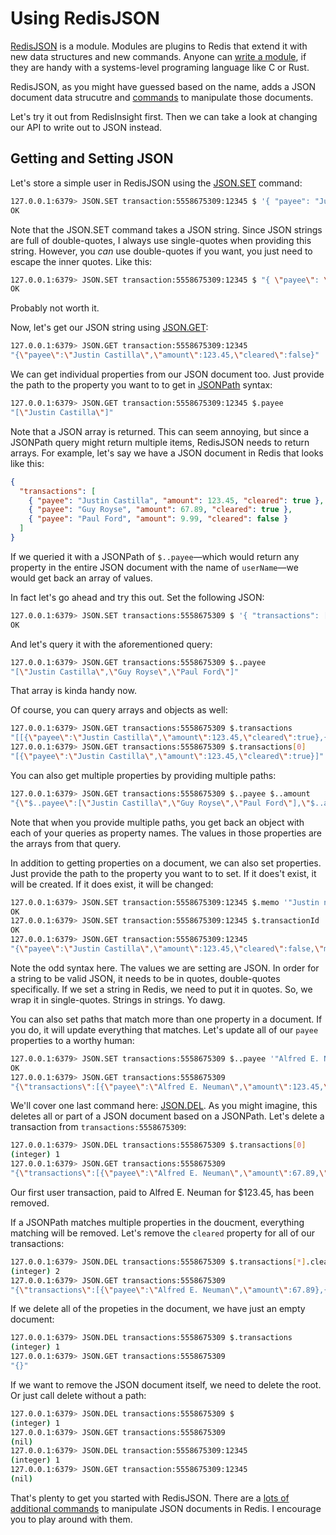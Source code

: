 # Using RedisJSON #

[RedisJSON](https://redis.io/docs/stack/json/) is a module. Modules are plugins to Redis that extend it with new data structures and new commands. Anyone can [write a module](https://redis.io/docs/reference/modules/), if they are handy with a systems-level programing language like C or Rust.

RedisJSON, as you might have guessed based on the name, adds a JSON document data strucutre and [commands](https://redis.io/commands/?group=json) to manipulate those documents.

Let's try it out from RedisInsight first. Then we can take a look at changing our API to write out to JSON instead.

## Getting and Setting JSON ##

Let's store a simple user in RedisJSON using the [JSON.SET](https://redis.io/commands/json.set/) command:

```bash
127.0.0.1:6379> JSON.SET transaction:5558675309:12345 $ '{ "payee": "Justin Castilla", "amount": 123.45, "cleared": false }'
OK
```

Note that the JSON.SET command takes a JSON string. Since JSON strings are full of double-quotes, I always use single-quotes when providing this string. However, you *can* use double-quotes if you want, you just need to escape the inner quotes. Like this:

```bash
127.0.0.1:6379> JSON.SET transaction:5558675309:12345 $ "{ \"payee\": \"Justin Castilla\", \"amount\": 123.45, \"cleared\": false }"
OK
```

Probably not worth it.

Now, let's get our JSON string using [JSON.GET](https://redis.io/commands/json.get/):

```bash
127.0.0.1:6379> JSON.GET transaction:5558675309:12345
"{\"payee\":\"Justin Castilla\",\"amount\":123.45,\"cleared\":false}"
```

We can get individual properties from our JSON document too. Just provide the path to the property you want to to get in [JSONPath](https://redis.io/docs/stack/json/path/) syntax:

```bash
127.0.0.1:6379> JSON.GET transaction:5558675309:12345 $.payee
"[\"Justin Castilla\"]"
```

Note that a JSON array is returned. This can seem annoying, but since a JSONPath query might return multiple items, RedisJSON needs to return arrays. For example, let's say we have a JSON document in Redis that looks like this:

```json
{
  "transactions": [
    { "payee": "Justin Castilla", "amount": 123.45, "cleared": true },
    { "payee": "Guy Royse", "amount": 67.89, "cleared": true },
    { "payee": "Paul Ford", "amount": 9.99, "cleared": false }
  ]
}
```

If we queried it with a JSONPath of `$..payee`—which would return any property in the entire JSON document with the name of `userName`—we would get back an array of values.

In fact let's go ahead and try this out. Set the following JSON:

```bash
127.0.0.1:6379> JSON.SET transactions:5558675309 $ '{ "transactions": [ { "payee": "Justin Castilla", "amount": 123.45, "cleared": true }, { "payee": "Guy Royse", "amount": 67.89, "cleared": true}, { "payee": "Paul Ford", "amount": 9.99, "cleared": false } ] }'
OK
```

And let's query it with the aforementioned query:

```bash
127.0.0.1:6379> JSON.GET transactions:5558675309 $..payee
"[\"Justin Castilla\",\"Guy Royse\",\"Paul Ford\"]"
```

That array is kinda handy now.

Of course, you can query arrays and objects as well:

```bash
127.0.0.1:6379> JSON.GET transactions:5558675309 $.transactions
"[[{\"payee\":\"Justin Castilla\",\"amount\":123.45,\"cleared\":true},{\"payee\":\"Guy Royse\",\"amount\":67.89,\"cleared\":true},{\"payee\":\"Paul Ford\",\"amount\":9.99,\"cleared\":false}]]"
127.0.0.1:6379> JSON.GET transactions:5558675309 $.transactions[0]
"[{\"payee\":\"Justin Castilla\",\"amount\":123.45,\"cleared\":true}]"
```

You can also get multiple properties by providing multiple paths:

```bash
127.0.0.1:6379> JSON.GET transactions:5558675309 $..payee $..amount
"{\"$..payee\":[\"Justin Castilla\",\"Guy Royse\",\"Paul Ford\"],\"$..amount\":[123.45,67.89,9.99]}"
```

Note that when you provide multiple paths, you get back an object with each of your queries as property names. The values in those properties are the arrays from that query.

In addition to getting properties on a document, we can also set properties. Just provide the path to the property you want to to set. If it does't exist, it will be created. If it does exist, it will be changed:

```bash
127.0.0.1:6379> JSON.SET transaction:5558675309:12345 $.memo '"Justin needs a new pair of hiking boots"'
OK
127.0.0.1:6379> JSON.SET transaction:5558675309:12345 $.transactionId '"12345"'
OK
127.0.0.1:6379> JSON.GET transaction:5558675309:12345
"{\"payee\":\"Justin Castilla\",\"amount\":123.45,\"cleared\":false,\"memo\":\"Justin needs a new pair of hiking boots\",\"transactionId\":\"5034\"}"
```

Note the odd syntax here. The values we are setting are JSON. In order for a string to be valid JSON, it needs to be in quotes, double-quotes specifically. If we set a string in Redis, we need to put it in quotes. So, we wrap it in single-quotes. Strings in strings. Yo dawg.

You can also set paths that match more than one property in a document. If you do, it will update everything that matches. Let's update all of our `payee` properties to a worthy human:

```bash
127.0.0.1:6379> JSON.SET transactions:5558675309 $..payee '"Alfred E. Neuman"'
OK
127.0.0.1:6379> JSON.GET transactions:5558675309
"{\"transactions\":[{\"payee\":\"Alfred E. Neuman\",\"amount\":123.45,\"cleared\":true},{\"payee\":\"Alfred E. Neuman\",\"amount\":67.89,\"cleared\":true},{\"payee\":\"Alfred E. Neuman\",\"amount\":9.99,\"cleared\":false}]}"
```

We'll cover one last command here: [JSON.DEL](https://redis.io/commands/json.del/). As you might imagine, this deletes all or part of a JSON document based on a JSONPath. Let's delete a transaction from `transactions:5558675309`:

```bash
127.0.0.1:6379> JSON.DEL transactions:5558675309 $.transactions[0]
(integer) 1
127.0.0.1:6379> JSON.GET transactions:5558675309
"{\"transactions\":[{\"payee\":\"Alfred E. Neuman\",\"amount\":67.89,\"cleared\":true},{\"payee\":\"Alfred E. Neuman\",\"amount\":9.99,\"cleared\":false}]}"
```

Our first user transaction, paid to Alfred E. Neuman for $123.45, has been removed.

If a JSONPath matches multiple properties in the doucment, everything matching will be removed. Let's remove the `cleared` property for all of our transactions:

```bash
127.0.0.1:6379> JSON.DEL transactions:5558675309 $.transactions[*].cleared
(integer) 2
127.0.0.1:6379> JSON.GET transactions:5558675309
"{\"transactions\":[{\"payee\":\"Alfred E. Neuman\",\"amount\":67.89},{\"payee\":\"Alfred E. Neuman\",\"amount\":9.99}]}"
```

If we delete all of the propeties in the document, we have just an empty document:

```bash
127.0.0.1:6379> JSON.DEL transactions:5558675309 $.transactions
(integer) 1
127.0.0.1:6379> JSON.GET transactions:5558675309
"{}"
```

If we want to remove the JSON document itself, we need to delete the root. Or just call delete without a path:

```bash
127.0.0.1:6379> JSON.DEL transactions:5558675309 $
(integer) 1
127.0.0.1:6379> JSON.GET transactions:5558675309
(nil)
127.0.0.1:6379> JSON.DEL transaction:5558675309:12345
(integer) 1
127.0.0.1:6379> JSON.GET transaction:5558675309:12345
(nil)
```

That's plenty to get you started with RedisJSON. There are a [lots of additional commands](https://redis.io/commands/?group=json) to manipulate JSON documents in Redis. I encourage you to play around with them.
